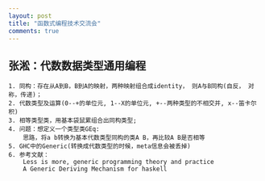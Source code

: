 ```yaml
---
layout: post
title: "函数式编程技术交流会"
comments: true
---
```


## 张淞：代数数据类型通用编程

    1. 同构：存在从A到B，B到A的映射，两种映射组合成identity， 则A与B同构(自反， 对称，传递)；
    2. 代数类型及运算(0--+的单位元, 1--X的单位元, +--两种类型的不相交并, x--笛卡尔积)
    3. 相等类型类，用基本袋鼠累组合出同构类型;
    4. 问题：想定义一个类型类GEq:
        思路，将a b转换为基本代数类型同构的类A B，再比较A B是否相等
    5. GHC中的Generic(转换成代数类型的时候，meta信息会被丢掉)
    6. 参考文献：
        Less is more, generic programming theory and practice
        A Generic Deriving Mechanism for haskell